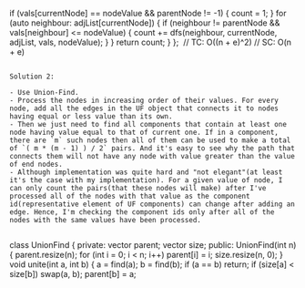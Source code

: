if (vals[currentNode] == nodeValue && parentNode != -1) {
count = 1;
}
for (auto neighbour: adjList[currentNode]) {
if (neighbour != parentNode && vals[neighbour] <= nodeValue) {
count += dfs(neighbour, currentNode, adjList, vals, nodeValue);
}
}
return count;
}
};
​
// TC: O((n + e)^2)
// SC: O(n + e)
```
​
Solution 2:
​
- Use Union-Find.
- Process the nodes in increasing order of their values. For every node, add all the edges in the UF object that connects it to nodes having equal or less value than its own.
- Then we just need to find all components that contain at least one node having value equal to that of current one. If in a component, there are `m` such nodes then all of them can be used to make a total of `( m * (m - 1) ) / 2` pairs. And it's easy to see why the path that connects them will not have any node with value greater than the value of end nodes.
- Although implementation was quite hard and "not elegant"(at least it's the case with my implementation). For a given value of node, I can only count the pairs(that these nodes will make) after I've processed all of the nodes with that value as the component id(representative element of UF components) can change after adding an edge. Hence, I'm checking the component ids only after all of the nodes with the same values have been processed.
​
```
class UnionFind {
private:
vector<int> parent;
vector<int> size;
public:
UnionFind(int n) {
parent.resize(n);
for (int i = 0; i < n; i++)
parent[i] = i;
size.resize(n, 0);
}
void unite(int a, int b) {
a = find(a);
b = find(b);
if (a == b)
return;
if (size[a] < size[b])
swap(a, b);
parent[b] = a;